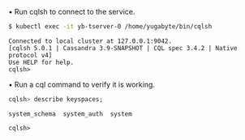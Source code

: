 • Run cqlsh to connect to the service.

```sh
$ kubectl exec -it yb-tserver-0 /home/yugabyte/bin/cqlsh
```

```
Connected to local cluster at 127.0.0.1:9042.
[cqlsh 5.0.1 | Cassandra 3.9-SNAPSHOT | CQL spec 3.4.2 | Native protocol v4]
Use HELP for help.
cqlsh> 
```

• Run a cql command to verify it is working.

```sql
cqlsh> describe keyspaces;
```

```
system_schema  system_auth  system

cqlsh> 
```
